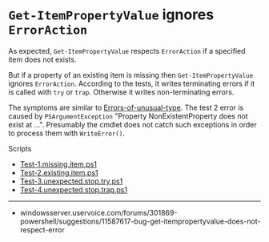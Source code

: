 # `Get-ItemPropertyValue` ignores `ErrorAction`

As expected, `Get-ItemPropertyValue` respects `ErrorAction` if a specified item
does not exists.

But if a property of an existing item is missing then `Get-ItemPropertyValue`
ignores `ErrorAction`. According to the tests, it writes terminating errors if
it is called with `try` or `trap`. Otherwise it writes non-terminating errors.

The symptoms are similar to [Errors-of-unusual-type](../../../Basic/Errors-of-unusual-type).
The test 2 error is caused by `PSArgumentException` "Property NonExistentProperty does
not exist at ...". Presumably the cmdlet does not catch such exceptions
in order to process them with `WriteError()`.

Scripts

- [Test-1.missing.item.ps1](Test-1.missing.item.ps1)
- [Test-2.existing.item.ps1](Test-2.existing.item.ps1)
- [Test-3.unexpected.stop.try.ps1](Test-3.unexpected.stop.try.ps1)
- [Test-4.unexpected.stop.trap.ps1](Test-4.unexpected.stop.trap.ps1)

***

- windowsserver.uservoice.com/forums/301869-powershell/suggestions/11587617-bug-get-itempropertyvalue-does-not-respect-error
